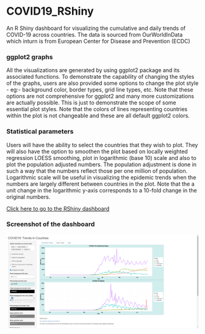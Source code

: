 # COVID19_RShiny
An  R Shiny dashboard for visualizing the cumulative and daily trends of COVID-19 across countries. The data is sourced from OurWorldInData which inturn is from European Center for Disease and Prevention (ECDC)

### ggplot2 graphs
All the visualizations are generated by using ggplot2 package and its associated functions. To demonstrate the capability of changing the styles of the graphs, users are also provided some options to change the plot style - eg:- background color, border types, grid line types, etc. Note that these options are not comprehensive for ggplot2 and many more customizations are actually possible. This is just to demonstrate the scope of some essential plot styles. Note that the colors of lines representing countries within the plot is not changeable and these are all default ggplot2 colors. 

### Statistical parameters
Users will have the ability to select the countries that they wish to plot. They will also have the option to smoothen the plot based on locally weighted regression LOESS smoothing, plot in logarithmic (base 10) scale and also to plot the population adjusted numbers. The population adjustment is done in such a way that the numbers reflect those per one million of population. Logarithmic scale will be useful in visualizing the epidemic trends when the numbers are largely different between countries in the plot. Note that the a unit change in the logarithmic y-axis corresponds to a 10-fold change in the original numbers. 

[Click here to go to the RShiny dashboard](https://dennisrobert.shinyapps.io/COVID19_Cumulative_and_Daily_Trends_by_Countries/)

### Screenshot of the dashboard
![alt text](https://github.com/technOslerphile/COVID19_RShiny/blob/master/coviddashboard.png)

